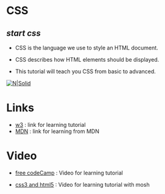 # CSS

## _start css_

- CSS is the language we use to style an HTML document.

- CSS describes how HTML elements should be displayed.

- This tutorial will teach you CSS from basic to advanced.

[![N|Solid](https://upload.wikimedia.org/wikipedia/commons/thumb/6/62/CSS3_logo.svg/120px-CSS3_logo.svg.png)](https://nodesource.com/products/nsolid)

# Links

- [w3] : link for learning tutorial
- [MDN] : link for learning from MDN

# Video

- [free codeCamp] : Video for learning tutorial
- [css3 and html5] : Video for learning tutorial with mosh

  [w3]: https://www.w3schools.com/css/
  [mdn]: https://developer.mozilla.org/en-US/docs/Web/CSS
  [free codecamp]: https://www.youtube.com/watch?v=1Rs2ND1ryYc
  [css3 and html5]: https://www.youtube.com/watch?v=vQWlgd7hV4A
